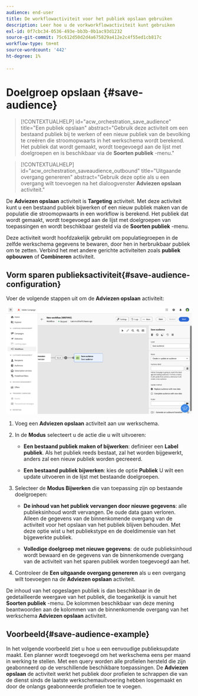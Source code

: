 ```yaml
---
audience: end-user
title: De workflowactiviteit voor het publiek opslaan gebruiken
description: Leer hoe u de vorkworkflowactiviteit kunt gebruiken
exl-id: 0f7cbc34-0536-493e-bb3b-0b1ac93d1232
source-git-commit: 75c612d50d2d4a675829a412e2c4f55ed1cb817c
workflow-type: tm+mt
source-wordcount: '442'
ht-degree: 1%

---
```


# Doelgroep opslaan {#save-audience}

>[!CONTEXTUALHELP]
>id="acw_orchestration_save_audience"
>title="Een publiek opslaan"
>abstract="Gebruik deze activiteit om een bestaand publiek bij te werken of een nieuw publiek van de bevolking te creëren die stroomopwaarts in het werkschema wordt berekend. Het publiek dat wordt gemaakt, wordt toegevoegd aan de lijst met doelgroepen en is beschikbaar via de **Soorten publiek** -menu."

>[!CONTEXTUALHELP]
>id="acw_orchestration_saveaudience_outbound"
>title="Uitgaande overgang genereren"
>abstract="Gebruik deze optie als u een overgang wilt toevoegen na het dialoogvenster **Adviezen opslaan** activiteit."

De **Adviezen opslaan** activiteit is **Targeting** activiteit. Met deze activiteit kunt u een bestaand publiek bijwerken of een nieuw publiek maken van de populatie die stroomopwaarts in een workflow is berekend. Het publiek dat wordt gemaakt, wordt toegevoegd aan de lijst met doelgroepen van toepassingen en wordt beschikbaar gesteld via de **Soorten publiek** -menu.

Deze activiteit wordt hoofdzakelijk gebruikt om populatiegroepen in de zelfde werkschema gegevens te bewaren, door hen in herbruikbaar publiek om te zetten. Verbind het met andere gerichte activiteiten zoals **publiek opbouwen** of **Combineren** activiteit.

## Vorm sparen publieksactiviteit{#save-audience-configuration}

Voer de volgende stappen uit om de **Adviezen opslaan** activiteit:

![](../assets/workflow-save-audience.png)

1. Voeg een **Adviezen opslaan** activiteit aan uw werkschema.

1. In de **Modus** selecteert u de actie die u wilt uitvoeren:

   * **Een bestaand publiek maken of bijwerken**: definieer een **Label publiek**. Als het publiek reeds bestaat, zal het worden bijgewerkt, anders zal een nieuw publiek worden gecreeerd.

   * **Een bestaand publiek bijwerken**: kies de optie **Publiek** U wilt een update uitvoeren in de lijst met bestaande doelgroepen.

1. Selecteer de **Modus Bijwerken** die van toepassing zijn op bestaande doelgroepen:

   * **De inhoud van het publiek vervangen door nieuwe gegevens**: alle publieksinhoud wordt vervangen. De oude data gaan verloren. Alleen de gegevens van de binnenkomende overgang van de activiteit voor het opslaan van het publiek blijven behouden. Met deze optie wist u het publiekstype en de doeldimensie van het bijgewerkte publiek.

   * **Volledige doelgroep met nieuwe gegevens**: de oude publieksinhoud wordt bewaard en de gegevens van de binnenkomende overgang van de activiteit van het sparen publiek worden toegevoegd aan het.

1. Controleer de **Een uitgaande overgang genereren** als u een overgang wilt toevoegen na de **Adviezen opslaan** activiteit.

De inhoud van het opgeslagen publiek is dan beschikbaar in de gedetailleerde weergave van het publiek, die toegankelijk is vanuit het **Soorten publiek** -menu. De kolommen beschikbaar van deze mening beantwoorden aan de kolommen van de binnenkomende overgang van het werkschema **Adviezen opslaan** activiteit.


## Voorbeeld{#save-audience-example}

In het volgende voorbeeld ziet u hoe u een eenvoudige publieksupdate maakt. Een planner wordt toegevoegd om het werkschema eens per maand in werking te stellen. Met een query worden alle profielen hersteld die zijn geabonneerd op de verschillende beschikbare toepassingen. De **Adviezen opslaan** de activiteit werkt het publiek door profielen te schrappen die van de dienst sinds de laatste werkschemauitvoering hebben losgemaakt en door de onlangs geabonneerde profielen toe te voegen.
